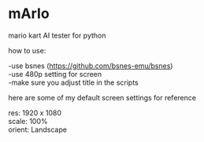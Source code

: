 # mArIo
mario kart AI tester for python

how to use:

-use bsnes (https://github.com/bsnes-emu/bsnes)  
-use 480p setting for screen  
-make sure you adjust title in the scripts  

here are some of my default screen settings for reference  

res: 1920 x 1080  
scale: 100%  
orient: Landscape

